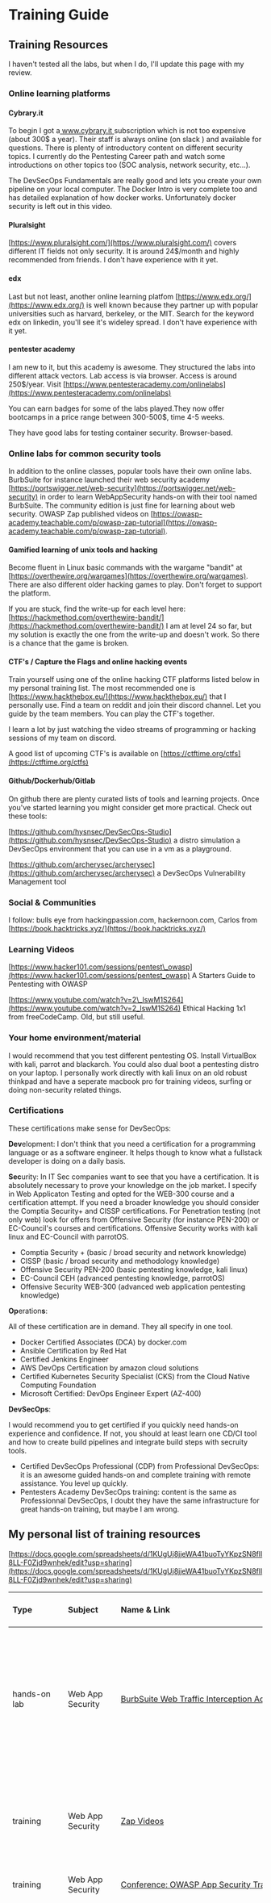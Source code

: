 # Training Guide

## Training Resources

I haven't tested all the labs, but when I do, I'll update this page with my review.

### Online learning platforms

#### Cybrary.it

To begin I got a[ www.cybrary.it ](www.cybrary.it)subscription which is not too expensive \(about 300$ a year\). Their staff is always online \(on slack \) and available for questions. There is plenty of introductory content on different security topics. I currently do the Pentesting Career path and watch some introductions on other topics too \(SOC analysis, network security, etc...\). 

The DevSecOps Fundamentals are really good and lets you create your own pipeline on your local computer. The Docker Intro is very complete too and has detailed explanation of how docker works. Unfortunately docker security is left out in this video.

#### Pluralsight

[https://www.pluralsight.com/](https://www.pluralsight.com/) covers different IT fields not only security. It is around 24$/month and highly recommended from friends. I don't have experience with it yet.

#### edx

Last but not least, another online learning platfom [https://www.edx.org/](https://www.edx.org/) is well known because they partner up with popular universities such as harvard, berkeley, or the MIT. Search for the keyword edx on linkedin, you'll see it's wideley spread. I don't have experience with it yet.

#### pentester academy

I am new to it, but this academy is awesome. They structured the labs into different attack vectors. Lab access is via browser. Access is around 250$/year. Visit [https://www.pentesteracademy.com/onlinelabs](https://www.pentesteracademy.com/onlinelabs)

You can earn badges for some of the labs played.They now offer bootcamps in a price range between 300-500$, time 4-5 weeks. 

They have good labs for testing container security. Browser-based. 

### Online labs for common security tools

In addition to the online classes, popular tools have their own online labs. BurbSuite for instance launched their web security academy [https://portswigger.net/web-security](https://portswigger.net/web-security) in order to learn WebAppSecurity hands-on with their tool named BurbSuite. The community edition is just fine for learning about web security. OWASP Zap published videos on [https://owasp-academy.teachable.com/p/owasp-zap-tutorial](https://owasp-academy.teachable.com/p/owasp-zap-tutorial).

#### Gamified learning of unix tools and hacking

Become fluent in Linux basic commands with the wargame "bandit" at [https://overthewire.org/wargames](https://overthewire.org/wargames). There are also different older hacking games to play. Don't forget to support the platform.

If you are stuck, find the write-up for each level here: [https://hackmethod.com/overthewire-bandit/](https://hackmethod.com/overthewire-bandit/) I am at level 24 so far, but my solution is exactly the one from the write-up and doesn't work. So there is a chance that the game is broken. 

#### CTF's / Capture the Flags and online hacking events

Train yourself using one of the online hacking CTF platforms listed below in my personal training list. The most recommended one is [https://www.hackthebox.eu/](https://www.hackthebox.eu/) that I personally use. Find a team on reddit and join their discord channel. Let you guide by the team members. You can play the CTF's together.

I learn a lot by just watching the video streams of programming or hacking sessions of my team on discord.

A good list of upcoming CTF's is available on [https://ctftime.org/ctfs](https://ctftime.org/ctfs)

#### Github/Dockerhub/Gitlab

On github there are plenty curated lists of tools and learning projects. Once you've started learning you might consider get more practical. Check out these tools:

[https://github.com/hysnsec/DevSecOps-Studio](https://github.com/hysnsec/DevSecOps-Studio) a distro simulation a DevSecOps environment that you can use in a vm as a playground.

[https://github.com/archerysec/archerysec](https://github.com/archerysec/archerysec) a DevSecOps Vulnerability Management tool

### Social & Communities

I follow: bulls eye from hackingpassion.com, hackernoon.com, Carlos from [https://book.hacktricks.xyz/](https://book.hacktricks.xyz/)

### Learning Videos

[https://www.hacker101.com/sessions/pentest\_owasp](https://www.hacker101.com/sessions/pentest_owasp) A Starters Guide to Pentesting with OWASP

[https://www.youtube.com/watch?v=2\_lswM1S264](https://www.youtube.com/watch?v=2_lswM1S264) Ethical Hacking 1x1 from freeCodeCamp. Old, but still useful.

### Your home environment/material

I would recommend that you test different pentesting OS. Install VirtualBox with kali, parrot and blackarch. You could also dual boot a pentesting distro on your laptop. I personally work directly with kali linux on an old robust thinkpad and have a seperate macbook pro for training videos, surfing or doing non-security related things.

### Certifications

These certifications make sense for DevSecOps:

**Dev**elopment: I don't think that you need a certification for a programming language or as a software engineer. It helps though to know what a fullstack developer is doing on a daily basis.

**Sec**urity: In IT Sec companies want to see that you have a certification. It is absolutely necessary to prove your knowledge on the job market. I specify in Web Applicaton Testing and opted for the WEB-300 course and a certification attempt. If you need a broader knowledge you should consider the Comptia Security+ and CISSP certifications. For Penetration testing \(not only web\) look for offers from Offensive Security \(for instance PEN-200\) or EC-Council's courses and certifications. Offensive Security works with kali linux and EC-Council with parrotOS.

* Comptia Security + \(basic / broad security and network knowledge\)
* CISSP \(basic / broad security and methodology knowledge\)
* Offensive Security PEN-200 \(basic pentesting knowledge, kali linux\)
* EC-Council CEH \(advanced pentesting knowledge, parrotOS\)
* Offensive Security WEB-300 \(advanced web application pentesting knowledge\)

**Op**eration**s**:

All of these certification are in demand. They all specify in one tool.

* Docker Certified Associates \(DCA\) by docker.com
* Ansible Certification by Red Hat
* Certified Jenkins Engineer
* AWS DevOps Certification by amazon cloud solutions
* Certified Kubernetes Security Specialist \(CKS\) from the Cloud Native Computing Foundation
* Microsoft Certified: DevOps Engineer Expert \(AZ-400\)

**DevSecOps**: 

I would recommend you to get certified if you quickly need hands-on experience and confidence. If not, you should at least learn one CD/CI tool and how to create build pipelines and integrate build steps with secruity tools.

* Certified DevSecOps Professional \(CDP\) from Professional DevSecOps: it is an awesome guided hands-on and complete training with remote assistance. You level up quickly.
* Pentesters Academy DevSecOps training: content is the same as Professionnal DevSecOps, I doubt they have the same infrastructure for great hands-on training, but maybe I am wrong.

## My personal list of training resources

[https://docs.google.com/spreadsheets/d/1KUgUj8jjeWA41buoTyYKpzSN8fll8LL-F0Zjd9wnhek/edit?usp=sharing](https://docs.google.com/spreadsheets/d/1KUgUj8jjeWA41buoTyYKpzSN8fll8LL-F0Zjd9wnhek/edit?usp=sharing)



| Type | Subject | Name & Link | Time & Planning | Hours | Price \(in $\) | Review |
| :--- | :--- | :--- | :--- | :--- | :--- | :--- |
| hands-on lab | Web App Security | [BurbSuite Web Traffic Interception Acedemy](https://portswigger.net/web-security/dashboard) | About 200 free labs for using BurbSuite with different web app attack vectors. Apprentice Labs: 47, Practitioner Labs: 123, Expert Labs: 27 I estimated large, 1h per Lab and some buffer | 200 | **0** | Really good for learning vulnerabilities. The hints to resolve the puzzles are very good. You can even walktrough each assignment just for learning purposes. |
|  |  |  |  |  |  |  |
| training | Web App Security | [Zap Videos](https://www.zaproxy.org/zap-deep-dive/) | 7h Videos | 7 | 0 | Very detailed. One would maybe skip the first three which only explains installation and user interface. |
| training | Web App Security | [Conference: OWASP App Security Training](https://training.owasp.org/) | 2 days remote conference - next: 25 -26 may | 16 | 500 |  |
| membership |  | [Cybrary Pro Membership](https://www.cybrary.it/) | Large library with introductive content: videos & online labs \(browser\). They have a slack chat and mentors are very active & supportive. 1 year membership The career paths are very interesting because they cover a lot of subjects, so you get introduced to everything. You will need to get more training on the subjects though. I've registered for the following classes/courses: |  | 300 | Cybrary has a lot of network and official cyber security engineering content. Labs are good, but tests are sometimes covering the wrong content. |
| training | Pentesting | -- Cybrary Training: Pentester Career Path | Covers networking, ethical hacking, many hacking tools, scanner, python for hackers, kali linux and some methodologies/theory, forensics | 160 | 0 | The nmap course is really good and detailed. you learn really every command and how the different scan techniques differ from each other. |
| training | DevOps | - Cybrary Training: Intro to docker | For beginners docker, dockerfile, docker-compose and portainer | 5 | 0 | Unfortunately docker security is not covered but good overview of docker, dockerfile, docker-compose and portaine |
| training | DevSecOps | -- Cybrary Training: DevSecOps Fundamentals | 5h training | 5 | 0 | Highly recommend. Covers a complete DevSecOps pipeline from installation to configuration to monitoring. |
| training | Security Basics | -- Cybrary Training: Certified Information Systems Security Professional \(CISSP\) | Course \| 9 Items Total time: 18h 15m | 18 | 0 |  |
| training | Pentesting | [-- Cybrary Training: Kali Linux fundamentals](https://www.cybrary.it/course/kali-linux-fundamentals/) | 2 hours 9 minutes | 3 | 0 |  |
| training | DevSecOps | -- Cybrary Training: Configure Azure Kubernetes Service \(AKS\) Security | 1 hours online | 1 | 0 |  |
| training | DevSecOps | -- Cybrary Training:Intro to Docker | 7hrs & demo | 7 |  | Very good overview of docker, docker compose basic commands,  portainer  |
| training | DevOps | [The Linux Foundation: Introduction to devops](https://training.linuxfoundation.org/training/introduction-to-devops-and-site-reliability-engineering-lfs162/) | 10-12 Hours of Course Material | 12 | 0 |  |
| training | DevOps | The Linux Foundation: Introduction to Kubernetes | 20-36 hours of Course Material Exam: 12h Length: 4-5 weeks, 2-3 hours/week | 36 | 0 |  |
| training | DevOps | The Linux Foundation: Introduction to cloud infra | 50 Hours of Course Material 14 Weeks of Free Access to Online Course | 50 | 0 |  |
| training | Security Basics | [The Linux Foundation: Online Training Introduction to linux security](https://training.linuxfoundation.org/training/linux-security-fundamentals/) | 50 Hours of Course Material 14 Weeks of Free Access to Online Course | 50 | 0 |  |
| hands-on lab | Unix Basics Lab | [https://overthewire.org/wargames/bandit](https://overthewire.org/wargames/bandit) | 34 Levels. Find the password for the next level using unix commands I estimated 10 hours to complete it if you need to research every single level and the associated commands | 10 | 0 | I did not finish all of them, stucked at level 23 so far |
| hands-on lab | Hacking Lab | [https://tryhackme.com/](https://tryhackme.com/) | Tryhackme is a platform with virtual machines that need to be solved through walkthroughs, which is very good for beginners and normal CTFs where you self must hack into the machines. | ? | ? |  |
| hands-on lab | Hacking Lab | [https://www.root-me.org/](https://www.root-me.org/) | Rootme is another page for online hosted virtual machines to hack. | ? | ? |  |
| hands-on lab | Hacking Lab | [https://www.vulnhub.com/](https://www.vulnhub.com/) | Vulnhub has machines to download and then to hack | ? | ? |  |
| hands-on lab | Hacking Lab | [https://www.hackthebox.eu/](https://www.hackthebox.eu/) | Hackthebox has online machines to hack, but there are very limited in the free version. | ? | 0 |  |
| hands-on lab | Hacking Lab | [https://hack.me/](https://hack.me/) | This site seems to be a community platform | ? | 0 |  |
| hands-on lab | Hacking Lab | [https://www.hacker101.com/](https://www.hacker101.com/) | free site with videos and CTFs | ? | 0 |  |
| hands-on lab | Hacking Lab | [https://crackmes.one/](https://crackmes.one/) | This site has a lot of binaries for forensic learning. | ? | ? |  |
| hands-on lab | Hacking Lab | [https://www.hackthissite.org/missions/basic/](https://www.hackthissite.org/missions/basic/) | ? | ? | ? |  |
| hands-on lab | Hacking Lab | [https://attackdefense.com/](https://attackdefense.com/) | ? | ? | ? |  |
| hands-on lab | Hacking Lab | [https://www.hackthissite.org/](https://www.hackthissite.org/) | ? | ? | ? |  |
| Certification | DevSecOps | [Certification: DevSecOps Professionnal](https://www.practical-devsecops.com/certified-devsecops-professional/) | 20-36 hours of Course Material Exam: 12h 1 month 1-3h/day | 36 | 800 | Labs are awesome and not too hard. You instantly use what youv'e learned durigng the course. I prepared for it with the DevSecOps Fundamentals course and Docker Intro on cybrary.it Team & Support all the time. They'll schedule 2 zoom calls with you to support your learning objective. |
|  |  |  |  |  |  |  |
| Certification | DevOps | [Certified Kubernetes Administrator](https://www.cncf.io/certification/cka/) | 35 Hours of Course Material 12 Months of Access to Online Course | 35 | 300 |  |
| Certification | DevSecOps | [Kubernetes Security](https://www.cncf.io/certification/cks/) | 26-30 Hours of Course Material 12 Months of Access to Online Course Exam: 2h | 30 | 300 |  |
| Certification | Pentesting | [PEN-200](https://www.offensive-security.com/) | 17+ hours of video 30/60/90 days of lab access One exam attempt mim 1 month 1-3 months | 40 | 1000 |  |
| Certification | Pentesting | [WEB-300 Pentesting](https://www.offensive-security.com/) | 10-hour video series PDF course guide \(410+ pages\) Private labs Active student forums Access to virtual lab environment | ? | 1300 |  |
| Certification | Pentesting | [Certified Ethical Hacking](https://www.eccouncil.org/programs/certified-ethical-hacker-ceh/) | One Year Access to the CEH E-courseware Six months access to EC-Council's official Online lab environment \(i-Labs\) 40 hours, you get 12 months access to the official EC-Council e-courseware, 12 months access to the pre-recorded videos, 6 months access to the ilabs and also the exam voucher is included in the package. 1h/day, finished in 3 months | 90 | 1813 |  |

